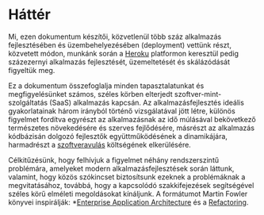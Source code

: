 Háttér
======

Mi, ezen dokumentum készítői, közvetlenül több száz alkalmazás fejlesztésében és üzembehelyezésében (deployment) vettünk részt, közvetett módon, munkánk során a <a href="http://www.heroku.com/" target="_blank">Heroku</a> platformon keresztül pedig százezernyi alkalmazás fejlesztését, üzemeltetését és skálázódását figyeltük meg.

Ez a dokumentum összefoglalja minden tapasztalatunkat és megfigyelésünket számos, széles körben elterjedt szoftver-mint-szolgáltatás (SaaS) alkalmazás kapcsán. Az alkalmazásfejlesztés ideális gyakorlatainak három irányból történő vizsgálatával jött létre, különös figyelmet fordítva egyrészt az alkalmazásnak az idő múlásával bekövetkező természetes növekedésére és szerves fejlődésére, másrészt az alkalmazás kódbázisán dolgozó fejlesztők együttműködésének a dinamikájára, harmadrészt a <a href="http://blog.heroku.com/archives/2011/6/28/the_new_heroku_4_erosion_resistance_explicit_contracts/" target="_blank">szoftveravulás</a> költségének elkerülésére.

Célkitűzésünk, hogy felhívjuk a figyelmet néhány rendszerszintű problémára, amelyeket modern alkalmazásfejlesztések során láttunk, valamint, hogy közös szókincset biztosítsunk ezeknek a problémáknak a megvitatásához, továbbá, hogy a kapcsolódó szakkifejezések segítségével széles körű elméleti megoldásokat kínáljunk. A formátumot Martin Fowler könyvei inspirálják: *<a href="https://books.google.com/books/about/Patterns_of_enterprise_application_archi.html?id=FyWZt5DdvFkC" target="_blank">Enterprise Application Architecture</a> és a <a href="https://books.google.com/books/about/Refactoring.html?id=1MsETFPD3I0C" target="_blank">Refactoring</a>.
